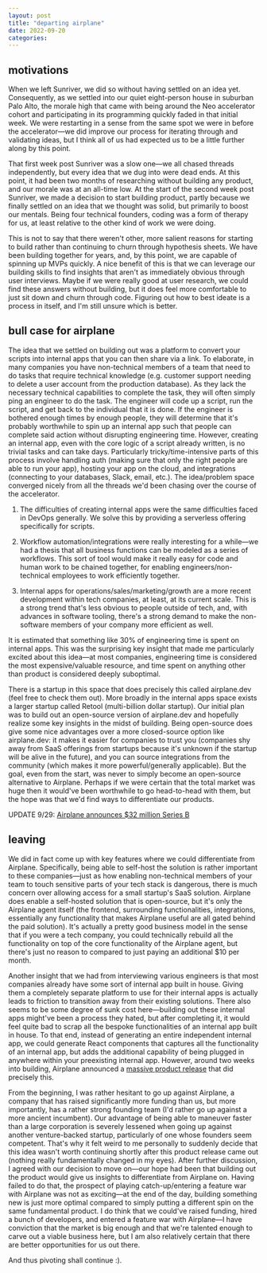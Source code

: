 ```yaml
---
layout: post
title: "departing airplane"
date: 2022-09-20
categories:
---
```

## motivations

When we left Sunriver, we did so without having settled on an idea yet. Consequently, as we settled into our quiet eight-person house in suburban Palo Alto, the morale high that came with being around the Neo accelerator cohort and participating in its programming quickly faded in that initial week. We were restarting in a sense from the same spot we were in before the accelerator—we did improve our process for iterating through and validating ideas, but I think all of us had expected us to be a little further along by this point.

That first week post Sunriver was a slow one—we all chased threads independently, but every idea that we dug into were dead ends. At this point, it had been two months of researching without building any product, and our morale was at an all-time low. At the start of the second week post Sunriver, we made a decision to start building product, partly because we finally settled on an idea that we thought was solid, but primarily to boost our mentals. Being four technical founders, coding was a form of therapy for us, at least relative to the other kind of work we were doing.

This is not to say that there weren't other, more salient reasons for starting to build rather than continuing to churn through hypothesis sheets. We have been building together for years, and, by this point, we are capable of spinning up MVPs quickly. A nice benefit of this is that we can leverage our building skills to find insights that aren't as immediately obvious through user interviews. Maybe if we were really good at user research, we could find these answers without building, but it does feel more comfortable to just sit down and churn through code. Figuring out how to best ideate is a process in itself, and I'm still unsure which is better.

## bull case for airplane
The idea that we settled on building out was a platform to convert your scripts into internal apps that you can then share via a link. To elaborate, in many companies you have non-technical members of a team that need to do tasks that require technical knowledge (e.g. customer support needing to delete a user account from the production database). As they lack the necessary technical capabilities to complete the task, they will often simply ping an engineer to do the task. The engineer will code up a script, run the script, and get back to the individual that it is done. If the engineer is bothered enough times by enough people, they will determine that it's probably worthwhile to spin up an internal app such that people can complete said action without disrupting engineering time. However, creating an internal app, even with the core logic of a script already written, is no trivial tasks and can take days. Particularly tricky/time-intensive parts of this process involve handling auth (making sure that only the right people are able to run your app), hosting your app on the cloud, and integrations (connecting to your databases, Slack, email, etc.). The idea/problem space converged nicely from all the threads we'd been chasing over the course of the accelerator. 

1) The difficulties of creating internal apps were the same difficulties faced in DevOps generally. We solve this by providing a serverless offering specifically for scripts.

2) Workflow automation/integrations were really interesting for a while—we had a thesis that all business functions can be modeled as a series of workflows. This sort of tool would make it really easy for code and human work to be chained together, for enabling engineers/non-technical employees to work efficiently together. 

3) Internal apps for operations/sales/marketing/growth are a more recent development within tech companies, at least, at its current scale. This is a strong trend that's less obvious to people outside of tech, and, with advances in software tooling, there's a strong demand to make the non-software members of your company more efficient as well.

It is estimated that something like 30% of engineering time is spent on internal apps. This was the surprising key insight that made me particularly excited about this idea—at most companies, engineering time is considered the most expensive/valuable resource, and time spent on anything other than product is considered deeply suboptimal.

There is a startup in this space that does precisely this called airplane.dev (feel free to check them out). More broadly in the internal apps space exists a larger startup called Retool (multi-billion dollar startup). Our initial plan was to build out an open-source version of airplane.dev and hopefully realize some key insights in the midst of building. Being open-source does give some nice advantages over a more closed-source option like airplane.dev: it makes it easier for companies to trust you (companies shy away from SaaS offerings from startups because it's unknown if the startup will be alive in the future), and you can source integrations from the community (which makes it more powerful/generally applicable). But the goal, even from the start, was never to simply become an open-source alternative to Airplane. Perhaps if we were certain that the total market was huge then it would've been worthwhile to go head-to-head with them, but the hope was that we'd find ways to differentiate our products. 

UPDATE 9/29: [Airplane announces $32 million Series B](https://www.airplane.dev/blog/series-b-thrive)

## leaving
We did in fact come up with key features where we could differentiate from Airplane. Specifically, being able to self-host the solution is rather important to these companies—just as how enabling non-technical members of your team to touch sensitive parts of your tech stack is dangerous, there is much concern over allowing access for a small startup's SaaS solution. Airplane does enable a self-hosted solution that is open-source, but it's only the Airplane agent itself (the frontend, surrounding functionalities, integrations, essentially any functionality that makes Airplane useful are all gated behind the paid solution). It's actually a pretty good business model in the sense that if you were a tech company, you could technically rebuild all the functionality on top of the core functionality of the Airplane agent, but there's just no reason to compared to just paying an additional $10 per month.

Another insight that we had from interviewing various engineers is that most companies already have some sort of internal app built in house. Giving them a completely separate platform to use for their internal apps is actually leads to friction to transition away from their existing solutions. There also seems to be some degree of sunk cost here—building out these internal apps might've been a process they hated, but after completing it, it would feel quite bad to scrap all the bespoke functionalities of an internal app built in house. To that end, instead of generating an entire independent internal app, we could generate React components that captures all the functionality of an internal app, but adds the additional capability of being plugged in anywhere within your preexisting internal app. However, around two weeks into building, Airplane announced a [massive product release](https://www.airplane.dev/blog/introducing-airplane-views-rapidly-build-full-featured-uis-using-react) that did precisely this.

From the beginning, I was rather hesitant to go up against Airplane, a company that has raised significantly more funding than us, but more importantly, has a rather strong founding team (I'd rather go up against a more ancient incumbent). Our advantage of being able to maneuver faster than a large corporation is severely lessened when going up against another venture-backed startup, particularly of one whose founders seem competent. That's why it felt weird to me personally to suddenly decide that this idea wasn't worth continuing shortly after this product release came out (nothing really fundamentally changed in my eyes). After further discussion, I agreed with our decision to move on—our hope had been that building out the product would give us insights to differentiate from Airplane on. Having failed to do that, the prospect of playing catch-up/entering a feature war with Airplane was not as exciting—at the end of the day, building something new is just more optimal compared to simply putting a different spin on the same fundamental product. I do think that we could've raised funding, hired a bunch of developers, and entered a feature war with Airplane—I have conviction that the market is big enough and that we're talented enough to carve out a viable business here, but I am also relatively certain that there are better opportunities for us out there. 

And thus pivoting shall continue :).